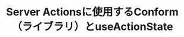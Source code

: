 ---
title: "Server Actionsに使用するConform（ライブラリ）とuseActionState"
emoji: "🗒️"
type: "tech" # tech: 技術記事 / idea: アイデア
topics: ["javascript", "ecmascript"]
published: false
---